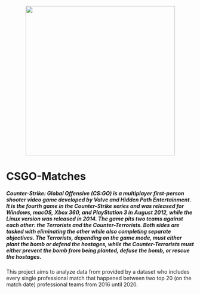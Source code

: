 <p align='center'>
<img src='https://user-images.githubusercontent.com/91806138/149022039-316f4549-fc7a-4896-bc5c-cf3914b48b75.jpg' width=400 />
</p>

# CSGO-Matches


##### Counter-Strike: Global Offensive (CS:GO) is a multiplayer first-person shooter video game developed by Valve and Hidden Path Entertainment. It is the fourth game in the Counter-Strike series and was released for Windows, macOS, Xbox 360, and PlayStation 3 in August 2012, while the Linux version was released in 2014. The game pits two teams against each other: the Terrorists and the Counter-Terrorists. Both sides are tasked with eliminating the other while also completing separate objectives. The Terrorists, depending on the game mode, must either plant the bomb or defend the hostages, while the Counter-Terrorists must either prevent the bomb from being planted, defuse the bomb, or rescue the hostages.

This project aims to analyze data from provided by a dataset who includes every single professional match that happened between two top 20 (on the match date) professional teams from 2016 until 2020.
